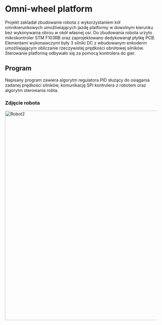 # Omni-wheel platform
Projekt zakladał zbudowanie robota z wykorzystaniem kół omnikierunkowych umożliwiających jazdę platformy w dowolnym kierunku bez wykonywania obrou w okół własnej osi.
Do zbudowania robota urzyto mikrokontroler STM F103RB oraz zaprojektowano dedykowanął płytkę PCB. Elementami wykonawczymi były 3 silniki DC
z wbudowanym enkoderm umożliwjającym obliczanie rzeczywistej prędkości obrotowej silników. Sterowanie platformą odbywało się za pomocą kontrolera do gier.
## Program
Napisany program zawiera algorytm regulatora PID służący do osiągania zadanej prędkości silników, komunikację SPI kontrolera z robotem oraz algorytm sterowania robta.
### Zdjęcie robota 


<img width="693" alt="Robot2" src="https://user-images.githubusercontent.com/62465226/82304277-670c9280-99bc-11ea-84b9-daf13b3d3420.png">
